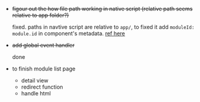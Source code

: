 + ~~figour out the how file path working in native script (relative path seems relative to app folder?)~~ 

    fixed. paths in navtive script are relative to `app/`, to fixed it add `moduleId: module.id` in component's metadata. [ref here](https://github.com/NativeScript/NativeScript/issues/545)
+ ~~add global event handler~~
    
    done
+ to finish module list page
    + detail view
    + redirect function
    + handle html